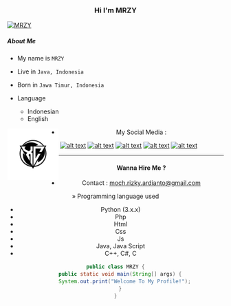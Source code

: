 <h3 align="center">Hi I'm MRZY</h3>

[![MRZY](https://i.ibb.co/YdXhCWY/171e56a2-4cc3-4671-b1da-ae48451122e0.jpg)](https://wa.me/+6283861183874?text=*Assalamualaikum%20Bang*)



##### About Me

 - My name is `MRZY`

 - Live in `Java, Indonesia`

 - Born in `Jawa Timur, Indonesia`

 - Language

   - Indonesian
   - English


<img src="https://github.com/Xyaa-Code/Xyaa-Code/blob/main/assets/images__1___7_-removebg-preview.png" width="120" height="120" align="left">
<center>


- My Social Media :


<a href="https://wa.me/+6283861183874?text=Asalamualaikum+bang"><img src="https://upload.wikimedia.org/wikipedia/commons/6/6b/WhatsApp.svg" alt="alt text" width="20" height="20"></a>
<a href="https://wa.me/+6283861183874?text=Asalamualaikum+bang"><img src="https://upload.wikimedia.org/wikipedia/commons/a/a5/Instagram_icon.png" alt="alt text" width="20" height="20"></a>
<a href="https://wa.me/+6283861183874?text=Asalamualaikum+bang"><img src="https://upload.wikimedia.org/wikipedia/commons/6/6f/Logo_of_Twitter.svg" alt="alt text" width="20" height="20"></a>
<a href="https://github.com/AdityaTwinz"><img src="https://upload.wikimedia.org/wikipedia/commons/9/95/Font_Awesome_5_brands_github.svg" alt="alt text" width="20" height="20"></a>
<a href="https://www.facebook.com/AD1TY4"><img src="https://upload.wikimedia.org/wikipedia/commons/5/51/Facebook_f_logo_%282019%29.svg" alt="alt text" width="20" height="20"></a>
&nbsp;&nbsp;     &nbsp;&nbsp;    &nbsp;&nbsp;   &nbsp;&nbsp;   &nbsp;&nbsp;   
___

#### Wanna Hire Me ?

- Contact : moch.rizky.ardianto@gmail.com

» Programming language used

- Python (3.x.x)
- Php
- Html
- Css
- Js
- Java, Java Script
- C++, C#, C

```JAVA
public class MRZY {
   public static void main(String[] args) {
      System.out.print("Welcome To My Profile!");
   }
}
```
